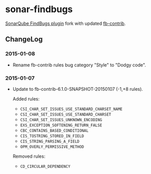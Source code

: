 # sonar-findbugs
[SonarQube FindBugs plugin](https://github.com/SonarSource/sonar-findbugs) fork with updated [fb-contrib](https://github.com/mebigfatguy/fb-contrib).

## ChangeLog

### 2015-01-08  
- Rename fb-contrib rules bug category "Style" to "Dodgy code".  

### 2015-01-07  
- Update to fb-contrib-6.1.0-SNAPSHOT-20150107 (-1,+8 rules).  

    Added rules:
    - `CSI_CHAR_SET_ISSUES_USE_STANDARD_CHARSET_NAME`  
    - `CSI_CHAR_SET_ISSUES_USE_STANDARD_CHARSET`  
    - `CSI_CHAR_SET_ISSUES_UNKNOWN_ENCODING`  
    - `EXS_EXCEPTION_SOFTENING_RETURN_FALSE`  
    - `CBC_CONTAINS_BASED_CONDITIONAL`  
    - `CIS_TOSTRING_STORED_IN_FIELD`  
    - `CIS_STRING_PARSING_A_FIELD`  
    - `OPM_OVERLY_PERMISSIVE_METHOD`  
    
    Removed rules:
    - `CD_CIRCULAR_DEPENDENCY`  
